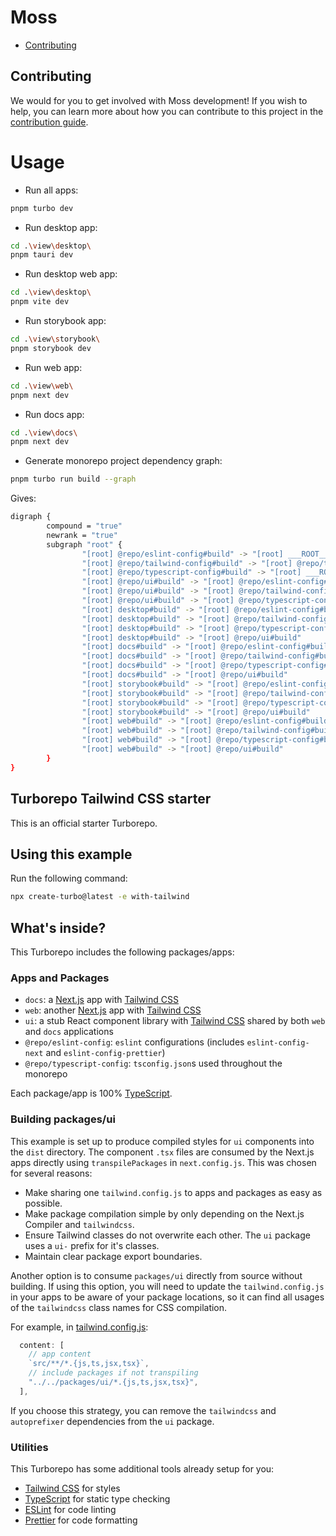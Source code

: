 # Moss

- [Contributing](#contributing)

## Contributing

We would for you to get involved with Moss development! If you wish to help, you can learn more about how you can contribute to this project in the [contribution guide](CONTRIBUTING.md).


# Usage
- Run all apps:
```sh
pnpm turbo dev
```
- Run desktop app:
```sh
cd .\view\desktop\
pnpm tauri dev
```
- Run desktop web app:
```sh
cd .\view\desktop\
pnpm vite dev
```

- Run storybook app:
```sh
cd .\view\storybook\
pnpm storybook dev
```

- Run web app:
```sh
cd .\view\web\
pnpm next dev
```

- Run docs app:
```sh
cd .\view\docs\
pnpm next dev
```

- Generate monorepo project dependency graph:
```sh
pnpm turbo run build --graph
```
Gives:
```sh
digraph {
        compound = "true"
        newrank = "true"
        subgraph "root" {
                "[root] @repo/eslint-config#build" -> "[root] ___ROOT___"
                "[root] @repo/tailwind-config#build" -> "[root] @repo/typescript-config#build"
                "[root] @repo/typescript-config#build" -> "[root] ___ROOT___"
                "[root] @repo/ui#build" -> "[root] @repo/eslint-config#build"
                "[root] @repo/ui#build" -> "[root] @repo/tailwind-config#build"
                "[root] @repo/ui#build" -> "[root] @repo/typescript-config#build"
                "[root] desktop#build" -> "[root] @repo/eslint-config#build"
                "[root] desktop#build" -> "[root] @repo/tailwind-config#build"
                "[root] desktop#build" -> "[root] @repo/typescript-config#build"
                "[root] desktop#build" -> "[root] @repo/ui#build"
                "[root] docs#build" -> "[root] @repo/eslint-config#build"
                "[root] docs#build" -> "[root] @repo/tailwind-config#build"
                "[root] docs#build" -> "[root] @repo/typescript-config#build"
                "[root] docs#build" -> "[root] @repo/ui#build"
                "[root] storybook#build" -> "[root] @repo/eslint-config#build"
                "[root] storybook#build" -> "[root] @repo/tailwind-config#build"
                "[root] storybook#build" -> "[root] @repo/typescript-config#build"
                "[root] storybook#build" -> "[root] @repo/ui#build"
                "[root] web#build" -> "[root] @repo/eslint-config#build"
                "[root] web#build" -> "[root] @repo/tailwind-config#build"
                "[root] web#build" -> "[root] @repo/typescript-config#build"
                "[root] web#build" -> "[root] @repo/ui#build"
        }
}
```

## Turborepo Tailwind CSS starter

This is an official starter Turborepo.

## Using this example

Run the following command:

```sh
npx create-turbo@latest -e with-tailwind
```

## What's inside?

This Turborepo includes the following packages/apps:

### Apps and Packages

- `docs`: a [Next.js](https://nextjs.org/) app with [Tailwind CSS](https://tailwindcss.com/)
- `web`: another [Next.js](https://nextjs.org/) app with [Tailwind CSS](https://tailwindcss.com/)
- `ui`: a stub React component library with [Tailwind CSS](https://tailwindcss.com/) shared by both `web` and `docs` applications
- `@repo/eslint-config`: `eslint` configurations (includes `eslint-config-next` and `eslint-config-prettier`)
- `@repo/typescript-config`: `tsconfig.json`s used throughout the monorepo

Each package/app is 100% [TypeScript](https://www.typescriptlang.org/).

### Building packages/ui

This example is set up to produce compiled styles for `ui` components into the `dist` directory. The component `.tsx` files are consumed by the Next.js apps directly using `transpilePackages` in `next.config.js`. This was chosen for several reasons:

- Make sharing one `tailwind.config.js` to apps and packages as easy as possible.
- Make package compilation simple by only depending on the Next.js Compiler and `tailwindcss`.
- Ensure Tailwind classes do not overwrite each other. The `ui` package uses a `ui-` prefix for it's classes.
- Maintain clear package export boundaries.

Another option is to consume `packages/ui` directly from source without building. If using this option, you will need to update the `tailwind.config.js` in your apps to be aware of your package locations, so it can find all usages of the `tailwindcss` class names for CSS compilation.

For example, in [tailwind.config.js](packages/tailwind-config/tailwind.config.js):

```js
  content: [
    // app content
    `src/**/*.{js,ts,jsx,tsx}`,
    // include packages if not transpiling
    "../../packages/ui/*.{js,ts,jsx,tsx}",
  ],
```

If you choose this strategy, you can remove the `tailwindcss` and `autoprefixer` dependencies from the `ui` package.

### Utilities

This Turborepo has some additional tools already setup for you:

- [Tailwind CSS](https://tailwindcss.com/) for styles
- [TypeScript](https://www.typescriptlang.org/) for static type checking
- [ESLint](https://eslint.org/) for code linting
- [Prettier](https://prettier.io) for code formatting

